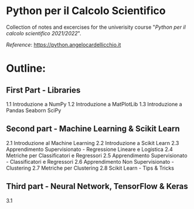 # **Python per il Calcolo Scientifico**

Collection of notes and excercises for the univerisity course "*Python per il calcolo scientifico 2021/2022*".

*Reference*: 
https://python.angelocardellicchio.it

# Outline:

## **First Part - Libraries**

1.1 Introduzione a NumPy
1.2 Introduzione a MatPlotLib
1.3 Introduzione a Pandas Seaborn SciPy

## **Second part - Machine Learning & Scikit Learn**

2.1 Introduzione al Machine Learning
2.2 Introduzione a Scikit Learn
2.3 Apprendimento Supervisionato - Regressione Lineare e Logistica
2.4 Metriche per Classificatori e Regressori
2.5 Apprendimento Supervisionato - Classificatori e Regressori
2.6 Apprendimento Non Supervisionato - Clustering
2.7 Metriche per Clustering
2.8 Scikit Learn - Tips & Tricks

## **Third part - Neural Network, TensorFlow & Keras**

3.1 
